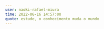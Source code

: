 ```yaml
---
user: naoki-rafael-miura
time: 2022-06-16 14:57:00
quote: estude, o conhecimento muda o mundo
---
```

